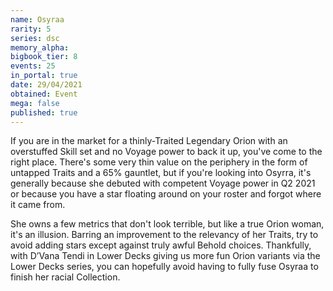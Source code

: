 ```yaml
---
name: Osyraa
rarity: 5
series: dsc
memory_alpha:
bigbook_tier: 8
events: 25
in_portal: true
date: 29/04/2021
obtained: Event
mega: false
published: true
---
```


If you are in the market for a thinly-Traited Legendary Orion with an overstuffed Skill set and no Voyage power to back it up, you've come to the right place. There's some very thin value on the periphery in the form of untapped Traits and a 65% gauntlet, but if you're looking into Osyrra, it's generally because she debuted with competent Voyage power in Q2 2021 or because you have a star floating around on your roster and forgot where it came from. 

She owns a few metrics that don't look terrible, but like a true Orion woman, it's an illusion. Barring an improvement to the relevancy of her Traits, try to avoid adding stars except against truly awful Behold choices. Thankfully, with D’Vana Tendi in Lower Decks giving us more fun Orion variants via the Lower Decks series, you can hopefully avoid having to fully fuse Osyraa to finish her racial Collection.
